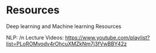 # Resources
Deep learning and Machine learning Resources

NLP: /n
Lecture Videos: https://www.youtube.com/playlist?list=PLoROMvodv4rOhcuXMZkNm7j3fVwBBY42z

